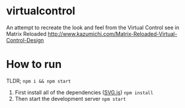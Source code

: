 # virtualcontrol
An attempt to recreate the look and feel from the Virtual Control see in Matrix Reloaded
http://www.kazumichi.com/Matrix-Reloaded-Virtual-Control-Design

# How to run

TLDR; `npm i && npm start`

1. First install all of the dependencies ([SVG.js](http://svgjs.com/)) `npm install`
2. Then start the development server `npm start`